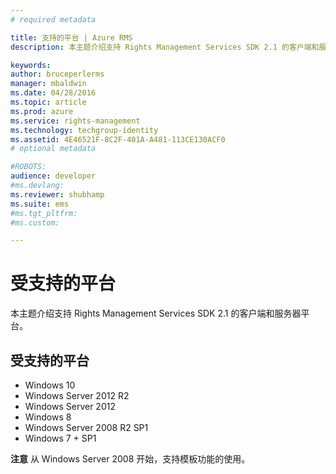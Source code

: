 ```yaml
---
# required metadata

title: 支持的平台 | Azure RMS
description: 本主题介绍支持 Rights Management Services SDK 2.1 的客户端和服务器平台。

keywords:
author: bruceperlerms
manager: mbaldwin
ms.date: 04/28/2016
ms.topic: article
ms.prod: azure
ms.service: rights-management
ms.technology: techgroup-identity
ms.assetid: 4E46521F-8C2F-401A-A481-113CE130ACF0
# optional metadata

#ROBOTS:
audience: developer
#ms.devlang:
ms.reviewer: shubhamp
ms.suite: ems
#ms.tgt_pltfrm:
#ms.custom:

---
```


# 受支持的平台

本主题介绍支持 Rights Management Services SDK 2.1 的客户端和服务器平台。

## 受支持的平台

-   Windows 10
-   Windows Server 2012 R2
-   Windows Server 2012
-   Windows 8
-   Windows Server 2008 R2 SP1
-   Windows 7 + SP1

**注意**  从 Windows Server 2008 开始，支持模板功能的使用。

 

 

 





<!--HONumber=Apr16_HO4-->


